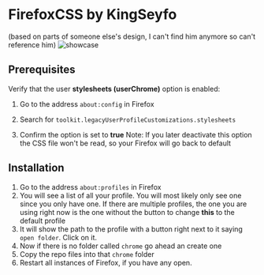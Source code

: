 # FirefoxCSS by KingSeyfo 
(based on parts of someone else's design, I can't find him anymore so can't reference him)
![showcase](https://github.com/KingSeyfo/FirefoxCSS/assets/63481525/5b5623b7-9a94-4e1b-b608-f86b2c8bc9a4)


## Prerequisites

Verify that the user **stylesheets (userChrome)** option is enabled:
  1. Go to the address `about:config` in Firefox

  2. Search for `toolkit.legacyUserProfileCustomizations.stylesheets`

  3. Confirm the option is set to **true**
 Note: If you later deactivate this option the CSS file won't be read, so your Firefox will go back to default

## Installation
1. Go to the address `about:profiles` in Firefox
2. You will see a list of all your profile. You will most likely only see one since you only have one. If there are multiple profiles, the one you are using right now is the one without the button to change **this** to the default profile
3. It will show the path to the profile with a button right next to it saying `open folder`. Click on it.
4. Now if there is no folder called `chrome` go ahead an create one
5. Copy the repo files into that `chrome` folder
6. Restart all instances of Firefox, if you have any open.

